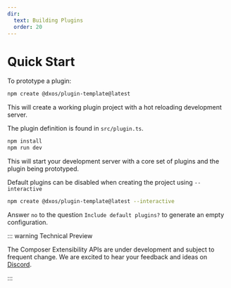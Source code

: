 ```yaml
---
dir:
  text: Building Plugins
  order: 20
---
```

# Quick Start

To prototype a plugin:

```bash
npm create @dxos/plugin-template@latest
```

This will create a working plugin project with a hot reloading development server.

The plugin definition is found in `src/plugin.ts`.

```bash
npm install
npm run dev
```

This will start your development server with a core set of plugins and the plugin being prototyped.

Default plugins can be disabled when creating the project using `--interactive`

```bash
npm create @dxos/plugin-template@latest --interactive
```

Answer `no` to the question `Include default plugins?` to generate an empty configuration.

::: warning Technical Preview

The Composer Extensibility APIs are under development and subject to frequent change. We are excited to hear your feedback and ideas on [Discord](https://discord.gg/eXVfryv3sW).

:::
